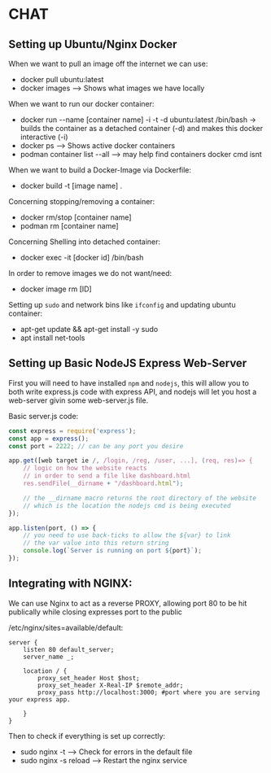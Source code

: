 # CHAT

## Setting up Ubuntu/Nginx Docker
When we want to pull an image off the internet we can use:
* docker pull ubuntu:latest
* docker images --> Shows what images we have locally

When we want to run our docker container:
* docker run --name [container name] -i -t -d ubuntu:latest /bin/bash -> builds the container as a detached container (-d) and makes this docker interactive (-i)
* docker ps --> Shows active docker containers
* podman container list --all --> may help find containers docker cmd isnt

When we want to build a Docker-Image via Dockerfile:
* docker build -t [image name] .

Concerning stopping/removing a container:
* docker rm/stop [container name]
* podman rm [container name]

Concerning Shelling into detached container:
* docker exec -it [docker id] /bin/bash

In order to remove images we do not want/need:
* docker image rm [ID]

Setting up `sudo` and network bins like `ifconfig` and updating ubuntu container:
* apt-get update && apt-get install -y sudo
* apt install net-tools

## Setting up Basic NodeJS Express Web-Server
First you will need to have installed `npm` and `nodejs`, this will allow you
to both write express.js code with express API, and nodejs will let you host
a web-server givin some web-server.js file.

Basic server.js code:
```js
const express = require('express');
const app = express();
const port = 2222; // can be any port you desire

app.get([web target ie /, /login, /reg, /user, ...], (req, res)=> {
    // logic on how the website reacts
    // in order to send a file like dashboard.html
    res.sendFile(__dirname + "/dashboard.html");

    // the __dirname macro returns the root directory of the website
    // which is the location the nodejs cmd is being executed
});

app.listen(port, () => {
    // you need to use back-ticks to allow the ${var} to link
    // the var value into this return string
    console.log(`Server is running on port ${port}`);
});
```

## Integrating with NGINX:
We can use Nginx to act as a reverse PROXY, allowing port 80
to be hit publically while closing expresses port to the public

/etc/nginx/sites=available/default:
```
server {
    listen 80 default_server;
    server_name _;

    location / {
        proxy_set_header Host $host;
        proxy_set_header X-Real-IP $remote_addr;
        proxy_pass http://localhost:3000; #port where you are serving your express app.

    }
}
```
Then to check if everything is set up correctly:
* sudo nginx -t --> Check for errors in the default file
* sudo nginx -s reload --> Restart the nginx service

